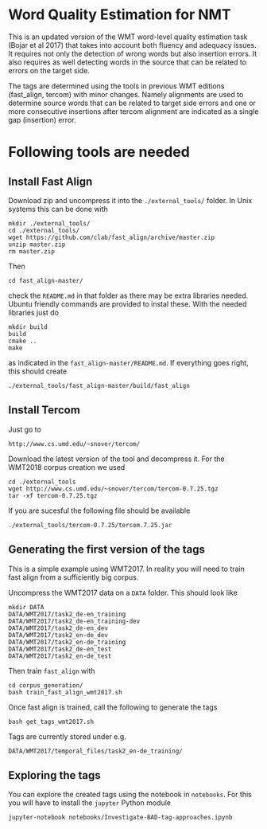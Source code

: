 Word Quality Estimation for NMT
======

This is an updated version of the WMT word-level quality estimation task (Bojar
et al 2017) that takes into account both fluency and adequacy issues. It
requires not only the detection of wrong words but also insertion errors. It
also requires as well detecting words in the source that can be related to
errors on the target side.  

The tags are determined using the tools in previous WMT editions (fast_align,
tercom) with minor changes. Namely alignments are used to determine source
words that can be related to target side errors and one or more consecutive
insertions after tercom alignment are indicated as a single gap (insertion)
error.

# Following tools are needed

## Install Fast Align

Download zip and uncompress it into the `./external_tools/` folder. In Unix
systems this can be done with

    mkdir ./external_tools/
    cd ./external_tools/
    wget https://github.com/clab/fast_align/archive/master.zip
    unzip master.zip
    rm master.zip
    
Then 

    cd fast_align-master/

check the `README.md` in that folder as there may be extra libraries needed.
Ubuntu friendly commands are provided to instal these. With the needed
libraries just do

    mkdir build
    build
    cmake ..
    make

as indicated in the `fast_align-master/README.md`. If everything goes right,
this should create

    ./external_tools/fast_align-master/build/fast_align  

## Install Tercom

Just go to

    http://www.cs.umd.edu/~snover/tercom/

Download the latest version of the tool and decompress it. For the WMT2018
corpus creation we used

    cd ./external_tools
    wget http://www.cs.umd.edu/~snover/tercom/tercom-0.7.25.tgz
    tar -xf tercom-0.7.25.tgz

If you are sucesful the following file should be available

    ./external_tools/tercom-0.7.25/tercom.7.25.jar

## Generating the first version of the tags 

This is a simple example using WMT2017. In reality you will need to train fast
align from a sufficiently big corpus. 

Uncompress the WMT2017 data on a `DATA` folder. This should look like

    mkdir DATA
    DATA/WMT2017/task2_de-en_training
    DATA/WMT2017/task2_de-en_training-dev
    DATA/WMT2017/task2_de-en_dev         
    DATA/WMT2017/task2_en-de_dev  
    DATA/WMT2017/task2_en-de_training
    DATA/WMT2017/task2_de-en_test
    DATA/WMT2017/task2_en-de_test  

Then train `fast_align` with

    cd corpus_generation/
    bash train_fast_align_wmt2017.sh

Once fast align is trained, call the following to generate the tags

    bash get_tags_wmt2017.sh 

Tags are currently stored under e.g.

    DATA/WMT2017/temporal_files/task2_en-de_training/

## Exploring the tags

You can explore the created tags using the notebook in `notebooks`. For this 
you will have to install the `jupyter` Python module

    jupyter-notebook notebooks/Investigate-BAD-tag-approaches.ipynb
